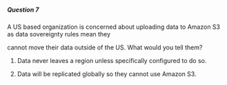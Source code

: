 ##### Question 7

A US based organization is concerned about uploading data to Amazon S3 as data
sovereignty rules mean they

cannot move their data outside of the US. What would you tell them?

1. Data never leaves a region unless specifically configured to do so.

2. Data will be replicated globally so they cannot use Amazon S3.

